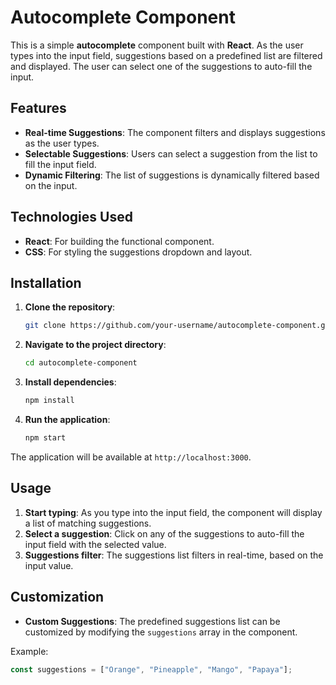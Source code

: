 # Autocomplete Component

This is a simple **autocomplete** component built with **React**. As the user types into the input field, suggestions based on a predefined list are filtered and displayed. The user can select one of the suggestions to auto-fill the input.

## Features

- **Real-time Suggestions**: The component filters and displays suggestions as the user types.
- **Selectable Suggestions**: Users can select a suggestion from the list to fill the input field.
- **Dynamic Filtering**: The list of suggestions is dynamically filtered based on the input.

## Technologies Used

- **React**: For building the functional component.
- **CSS**: For styling the suggestions dropdown and layout.

## Installation

1. **Clone the repository**:
    ```bash
    git clone https://github.com/your-username/autocomplete-component.git
    ```

2. **Navigate to the project directory**:
    ```bash
    cd autocomplete-component
    ```

3. **Install dependencies**:
    ```bash
    npm install
    ```

4. **Run the application**:
    ```bash
    npm start
    ```

The application will be available at `http://localhost:3000`.

## Usage

1. **Start typing**: As you type into the input field, the component will display a list of matching suggestions.
2. **Select a suggestion**: Click on any of the suggestions to auto-fill the input field with the selected value.
3. **Suggestions filter**: The suggestions list filters in real-time, based on the input value.

## Customization

- **Custom Suggestions**: The predefined suggestions list can be customized by modifying the `suggestions` array in the component.

Example:
```javascript
const suggestions = ["Orange", "Pineapple", "Mango", "Papaya"];
